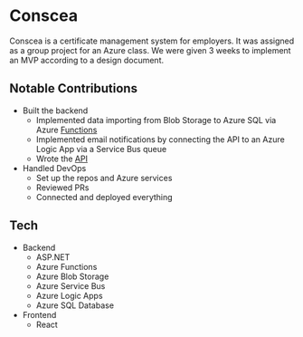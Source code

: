 # Conscea
Conscea is a certificate management system for employers. It was assigned as a group project for an Azure class. We were given 3 weeks to implement an MVP according to a design document.

## Notable Contributions
- Built the backend
    - Implemented data importing from Blob Storage to Azure SQL via Azure [Functions](https://dev.azure.com/jamesmpretorius/csce590-conscea/_git/import-functions)
    - Implemented email notifications by connecting the API to an Azure Logic App via a Service Bus queue
    - Wrote the [API](https://dev.azure.com/jamesmpretorius/csce590-conscea/_git/api)
- Handled DevOps
    - Set up the repos and Azure services
    - Reviewed PRs
    - Connected and deployed everything

## Tech
- Backend
    - ASP\.NET
    - Azure Functions
    - Azure Blob Storage
    - Azure Service Bus
    - Azure Logic Apps
    - Azure SQL Database
- Frontend
    - React
